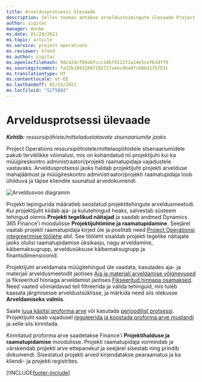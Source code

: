 ```yaml
---
title: Arveldusprotsessi ülevaade
description: Selles teemas antakse arveldustoimingute ülevaade Project Operationsis ressursipõhiste/mittelaopõhiste stsenaariumide korral.
author: sigitac
manager: Annbe
ms.date: 01/29/2021
ms.topic: article
ms.service: project-operations
ms.reviewer: kfend
ms.author: sigitac
ms.openlocfilehash: 9dc424cf69abfccc10bf551272a14e5cefb3dff0
ms.sourcegitcommit: fa32b1893286f20271fa4ec4be8fc68bd135f53c
ms.translationtype: HT
ms.contentlocale: et-EE
ms.lasthandoff: 02/15/2021
ms.locfileid: "5275802"
---
```

# <a name="invoicing-process-overview"></a>Arveldusprotsessi ülevaade

_**Kehtib:** ressursipõhiste/mitteladustatavate stsenaariumite jaoks_

Project Operations ressursipõhistele/mittelaopõhistele stsenaariumidele pakub terviklikke võimalusi, mis on kohandatud nii projektijuhi kui ka müügireskontro administraatori/projekti raamatupidaja vajadustele vastavaks. Arveldusprotsessi jaoks haldab projektijuht projekti arvelduse mahajäämust ja müügireskontro administraator/projekti raamatupidaja loob ühilduva ja täpse kliendile suunatud arvedokumendi.

![Arveldusvoo diagramm](./media/invoicing-flow.png)

Projekti lepingurida määratleb seostatud projektitehingute arveldusmeetodi. Kui projektijuht kiidab aja- ja kulutehingud heaks, salvestab süsteem tehingud olemis **Projekti tegelikud näitajad** ja saadab andmed Dynamics 365 Finance'i moodulisse **Projektijuhtimine ja raamatupidamine**. Seejärel vaatab projekti raamatupidaja kirjed üle ja postitab need [Project Operationsi integreerimise töölehe](../project-accounting/project-operations-integration-journal.md) abil. See tööleht sisaldab projekti tegelike näitajate jaoks olulisi raamatupidamise üksikasju, nagu arveldamine, käibemaksugrupp, arveldusüksuse käibemaksugrupp ja finantsdimensioonid.

Projektijuht arveldamata müügitehingud üle vaadata, kasutades aja- ja materjali arveldusmeetodit jaotises [Aja ja materjali arveldamise võlgnevused](../proforma-invoicing/manage-billing-backlog.md#time-and-material-billing-backlog) ja fikseeritud hinnaga arveldamist jaotises [Fikseeritud hinnaga osamaksed](../proforma-invoicing/manage-billing-backlog.md#fixed-price-milestones). Need vaated võimaldavad teil filtreerida ja valida tehinguid, mis tuleb kaasata järgmisesse arveldustsüklisse, ja märkida need siis olekusse **Arveldamiseks valmis**.

Saate [luua käsitsi proforma arve](../proforma-invoicing/create-manual-proforma-invoice.md) või kasutada [perioodilist protsessi](../proforma-invoicing/configure-automated-invoice-creation.md). Projektijuht saab vajadusel [reguleerida ja koostada proforma arve mustandi](../proforma-invoicing/manage-proforma-invoice.md) ja selle siis kinnitada.

Kinnitatud proforma arve saadetakse Finance'i **Projektihalduse ja raamatupidamise** moodulisse. Projekti raamatupidaja vormindab ja värskendab projekti arve ettepanekut ja seejärel sisestab ning prindib dokumendi. Sisestatud projekti arved kirjendatakse pearaamatus ja ka kliendi- ja projekti registrites.


[!INCLUDE[footer-include](../includes/footer-banner.md)]